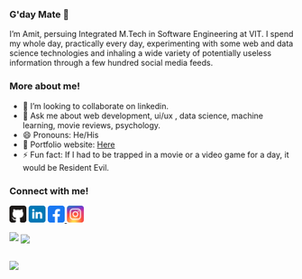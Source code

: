 ### G'day Mate 👋

I’m Amit, persuing Integrated M.Tech in Software Engineering at VIT. I spend my whole day, practically every day, experimenting with some web and data science technologies and inhaling a wide variety of potentially useless information through a few hundred social media feeds.

### More about me!

- 👯 I’m looking to collaborate on linkedin.
- 💬 Ask me about web development, ui/ux , data science, machine learning, movie reviews, psychology.
- 😄 Pronouns: He/His
- 💼 Portfolio website: <a href="http://www.amatrix.42web.io/Personal">Here</a>
- ⚡ Fun fact: If I had to be trapped in a movie or a video game for a day, it would be Resident Evil.

### Connect with me!
<!-- <p align = "center"> -->
<a href =https://github.com/ammy20019 target='blank'> <img src=https://github.com/edent/SuperTinyIcons/blob/master/images/svg/github.svg height='30' weight='30'/></a>
<a href =https://www.linkedin.com/in/amit-kumar-sahu-7aab19169 target='blank'> <img src=https://github.com/edent/SuperTinyIcons/blob/master/images/svg/linkedin.svg height='30' weight='30'/></a> 
<a href = https://www.facebook.com/amitksahu.official target='blank'> <img src=https://github.com/edent/SuperTinyIcons/blob/master/images/svg/facebook.svg height='30' weight='30'/>
<a href = https://www.instagram.com/amitsahu.official/ target='blank'> <img src=https://github.com/edent/SuperTinyIcons/blob/master/images/svg/instagram.svg height='30' weight='30'/></a>
<!--   </p> -->

<img src="https://github-readme-stats.vercel.app/api?username=ammy20019&&show_icons=true&title_color=ffffff&icon_color=bb2acf&text_color=daf7dc&bg_color=151515" />

<!-- <div align="center">
  <img src="https://github-readme-stats.vercel.app/api/top-langs/?username=ammy20019&theme=monokai&show_icons=true" />
  </div>   -->
  
<a href="https://github.com/ammy20019">
  <img align="center" src="https://github-readme-stats.anuraghazra1.vercel.app/api/top-langs/?username=ammy20019&layout=compact&theme=radical" />
</a><br><br>

![](https://komarev.com/ghpvc/?username=ammy20019&amp;label=PROFILE+VIEWS)

